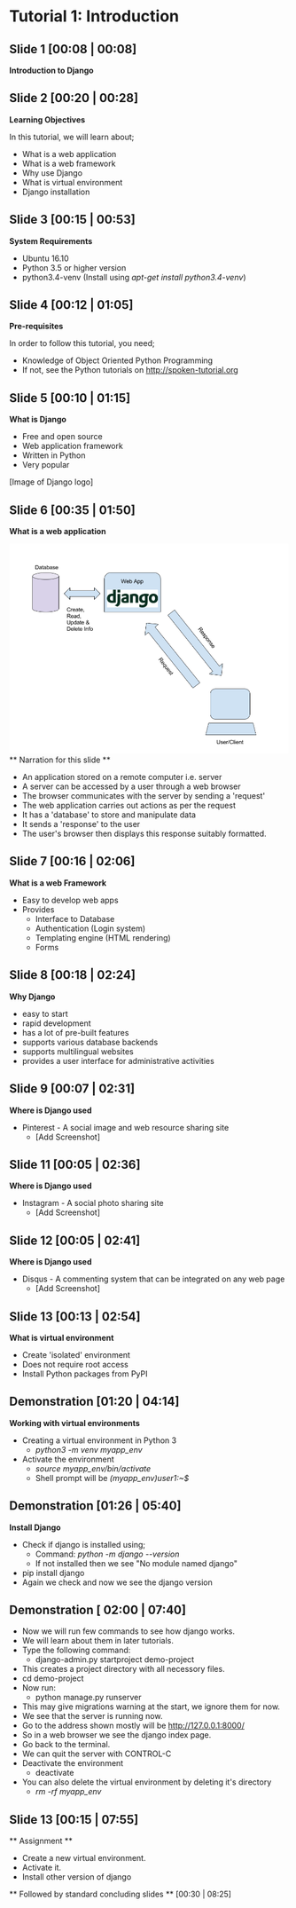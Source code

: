 Tutorial 1: Introduction
=============================

Slide 1 [00:08 | 00:08]
-------------
**Introduction to Django**

Slide 2 [00:20 | 00:28]
--------------

**Learning Objectives**

In this tutorial, we will learn about;
  - What is a web application
  - What is a web framework
  - Why use Django
  - What is virtual environment
  - Django installation

Slide 3 [00:15 | 00:53]
---------------

**System Requirements**
  - Ubuntu 16.10
  - Python 3.5 or higher version
  - python3.4-venv (Install using *apt-get install python3.4-venv*)
	
Slide 4 [00:12 | 01:05]
---------------

**Pre-requisites**

In order to follow this tutorial, you need;
  - Knowledge of Object Oriented Python Programming
  - If not, see the Python tutorials on http://spoken-tutorial.org
	
Slide 5 [00:10 | 01:15]
----------------

**What is Django**
  - Free and open source
  - Web application framework 
  - Written in Python
  - Very popular

[Image of Django logo]

Slide 6 [00:35 | 01:50]
----------------

**What is a web application**

![Block diagram of Web application](https://raw.githubusercontent.com/FOSSEE/learn_django/master/tutorial_1_intro/webapp_diag.png 'Web Application Block diagram')
** Narration for this slide **	
  - An application stored on a remote computer i.e. server
  - A server can be accessed by a user through a web browser
  - The browser communicates with the server by sending a 'request'
  - The web application carries out actions as per the request
  - It has a 'database' to store and manipulate data
  - It sends a 'response' to the user
  - The user's browser then displays this response suitably formatted.

Slide 7 [00:16 | 02:06]
------------------

**What is a web Framework**
  - Easy to develop web apps
  - Provides
    - Interface to Database
    - Authentication (Login system)
    - Templating engine (HTML rendering)
    - Forms
		
Slide 8 [00:18 | 02:24]
-------------------

**Why Django**
  - easy to start
  - rapid development
  - has a lot of pre-built features
  - supports various database backends
  - supports multilingual websites
  - provides a user interface for administrative activities


Slide 9 [00:07 | 02:31]
--------------

**Where is Django used**

  - Pinterest - A social image and web resource sharing site
    - [Add Screenshot]

Slide 11 [00:05 | 02:36]
--------------

**Where is Django used**

  - Instagram - A social photo sharing site
    - [Add Screenshot]

Slide 12 [00:05 | 02:41]
--------------

**Where is Django used**

  - Disqus - A commenting system that can be integrated on any web page
    - [Add Screenshot]

Slide 13 [00:13 | 02:54]
---------------

**What is virtual environment**
  - Create 'isolated' environment
  - Does not require root access
  - Install Python packages from PyPI
   
Demonstration [01:20 | 04:14]
----------------

**Working with virtual environments**
  - Creating a virtual environment in Python 3
    - *python3 -m venv myapp_env*
  - Activate the environment
    - *source myapp_env/bin/activate*
    - Shell prompt will be *(myapp_env)user1:~$*
  
Demonstration [01:26 | 05:40]
---------------

**Install Django**
  - Check if django is installed using;
    - Command: *python -m django --version*
    - If not installed then we see "No module named django"
  - pip install django
  - Again we check and now we see the django version

Demonstration [ 02:00 | 07:40]
---------------
- Now we will run few commands to see how django works.
- We will learn about them in later tutorials.
- Type the following command:
  - django-admin.py startproject demo-project
- This creates a project directory with all necessory files.
- cd demo-project
- Now run:
   - python manage.py runserver
- This may give migrations warning at the start, we ignore them for now.
- We see that the server is running now.
- Go to the address shown mostly will be http://127.0.0.1:8000/
- So in a web browser we see the django index page.
- Go back to the terminal.
- We can quit the server with CONTROL-C
- Deactivate the environment
  - deactivate
- You can also delete the virtual environment by deleting it's directory
  - *rm -rf myapp_env*
    
Slide 13 [00:15 | 07:55]
---------------   
** Assignment ** 
 - Create a new virtual environment.
 - Activate it.
 - Install other version of django

 ** Followed by standard concluding slides ** [00:30 | 08:25] 

